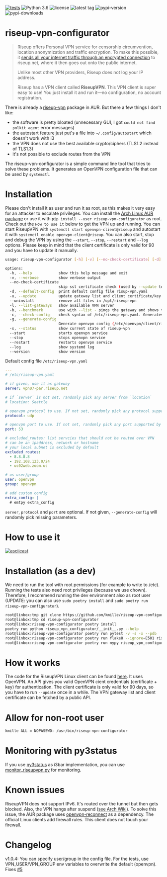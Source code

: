 [![tests](https://github.com/kmille/riseup-vpn-configurator/actions/workflows/tests.yaml/badge.svg?branch=main)](https://github.com/kmille/riseup-vpn-configurator/actions/workflows/tests.yaml)
![Python 3.6](https://img.shields.io/badge/python-%3E=3.5-blue.svg)
![license](https://img.shields.io/github/license/kmille/riseup-vpn-configurator?color=green)
![latest tag](https://img.shields.io/github/v/tag/kmille/riseup-vpn-configurator?sort=semver)
![pypi-version](https://img.shields.io/pypi/v/riseup-vpn-configurator)
![pypi-downloads](https://img.shields.io/pypi/dm/riseup-vpn-configurator)
# riseup-vpn-configurator

> Riseup offers Personal VPN service for censorship circumvention, location anonymization and traffic encryption. To make this possible, it [sends all your internet traffic through an encrypted connection](https://riseup.net/en/vpn/how-vpn-works) to riseup.net, where it then goes out onto the public internet.
>
> Unlike most other VPN providers, Riseup does not log your IP address.
>
> Riseup has a VPN client called **RiseupVPN**. This VPN client is super easy to use! You just install it and run it—no configuration, no account registration.

There is already a [riseup-vpn](https://aur.archlinux.org/packages/riseup-vpn) package in AUR. But there a few things I don't like:

- the software is pretty bloated (unnecessary GUI, I got `could not find polkit agent` error messages)
- the autostart feature just put's a file into `~/.config/autostart` which doesn't work with i3
- the VPN does not use the best available crypto/ciphers (TLS1.2 instead of TLS1.3)
- it's not possible to exclude routes from the VPN

The riseup-vpn-configurator is a simple command line tool that tries to solve these problems. It generates an OpenVPN configuration file that can be used by `systemctl`.

# Installation

Please don't install it as user and run it as root, as this makes it very easy for an attacker to escalate privileges. You can install the [Arch Linux AUR package](https://aur.archlinux.org/packages/riseup-vpn-configurator) or use it with `pip install --user riseup-vpn-configurator` as root. Check out the `How to use it` below to get the VPN up and running. You can start RiseupVPN with `systemctl start openvpn-client@riseup` and autostart it with `systemctl enable openvpn-client@riseup`. You can also start, stop and debug the VPN by using the `--start`, `--stop`, `--restart` and `--log` options. Please keep in mind that the client certificate is only valid for 90 and you have to update it manually. 

```bash
usage: riseup-vpn-configurator [-h] [-v] [--no-check-certificate] [-d] [-u] [--uninstall] [-l] [-b] [-c] [-g] [-s] [--version]

options:
  -h, --help            show this help message and exit
  -v, --verbose         show verbose output
  --no-check-certificate
                        skip ssl certificate check (used by --update to get the config/client private key from the API)
  -d, --default-config  print default config file risup-vpn.yaml
  -u, --update          update gateway list and client certificate/key
  --uninstall           remove all files in /opt/riseup-vpn
  -l, --list-gateways   show available VPN server
  -b, --benchmark       use with --list - pings the gateway and shows the latency
  -c, --check-config    check syntax of /etc/riseup-vpn.yaml. Generates default config
  -g, --generate-config
                        Generate openvpn config (/etc/openvpn/client/riseup.conf)
  -s, --status          show current state of riseup-vpn
  --start               starts openvpn service
  --stop                stops openvpn service
  --restart             restarts openvpn service
  --log                 show systemd log
  --version             show version
```

Default config file `/etc/riseup-vpn.yaml`
```yaml
---
# /etc/riseup-vpn.yaml

# if given, use it as gateway
server: vpn07-par.riseup.net

# if `server` is not set, randomly pick any server from `location`
# location: Seattle

# openvpn protocol to use. If not set, randomly pick any protocol supported by server
protocol: udp

# openvpn port to use. If not set, randomly pick any port supported by server
port: 53

# excluded_routes: list servcies that should not be routed over VPN
# can be an ipaddress, network or hostname
# your local subnet is excluded by default
excluded_routes:
  - 8.8.8.8
  - 192.168.123.0/24
  - us02web.zoom.us

# os user/group
user: openvpn
group: openvpn

# add custom config
extra_config: |
  # emtpy extra_config
```

`server`, `protocol` and `port` are optional. If not given, `--generate-config` will randomly pick missing parameters.


# How to use it

[![asciicast](https://asciinema.org/a/559611.svg)](https://asciinema.org/a/559611)
# Installation (as a dev)

We need to run the tool with root permissions (for example to write to /etc). Running the tests also need root privileges (because we use chown). Therefore, I recommend running the dev environment also as root user (UPDATE: you can also use `sudo poetry install` and `sudo poetry run riseup-vpn-configurator`).

```bash
root@linbox:tmp git clone https://github.com/kmille/riseup-vpn-configurator.git
root@linbox:tmp cd riseup-vpn-configurator
root@linbox:riseup-vpn-configurator poetry install
poetry run python riseup_vpn_configurator/__init__.py --help
root@linbox:riseup-vpn-configurator poetry run pytest -v -s -x --pdb
root@linbox:riseup-vpn-configurator poetry run flake8 --ignore=E501 riseup_vpn_configurator/
root@linbox:riseup-vpn-configurator poetry run mypy riseup_vpn_configurator/
```

# How it works
The code for the RiseupVPN Linux client can be found [here](https://0xacab.org/leap/bitmask-vpn). It uses OpenVPN. An API gives you valid OpenVPN cient credentials (certificate + key) for authentication. The client certificate is only valid for 90 days, so you have to run `--update` once in a while. The VPN gateway list and client certificate can be fetched by a public API.

# Allow for non-root user
```bash
kmille ALL = NOPASSWD: /usr/bin/riseup-vpn-configurator
```

# Monitoring with py3status

If you use [py3status](https://github.com/ultrabug/py3status) as i3bar implementation, you can use [monitor_riseupvpn.py](/monitoring/monitor_riseupvpn.py) for monitoring.

# Known issues
RiseupVPN does not support IPv6. It's routed over the tunnel but then gets blocked. Also, the VPN hangs after suspend ([see Arch Wiki](https://wiki.archlinux.org/title/OpenVPN#Client_daemon_not_reconnecting_after_suspend)). To solve this issue, the AUR package uses [openvpn-reconnect](https://aur.archlinux.org/packages/openvpn-reconnect) as a dependency. The official Linux clients add firewall rules. This client does not touch your firewall.

# Changelog
v1.0.4: You can specify user/group in the config file. For the tests, use VPN_USER/VPN_GROUP env variables to overwrite the default (openvpn). Fixes [#5](https://github.com/kmille/riseup-vpn-configurator/issues/5)
